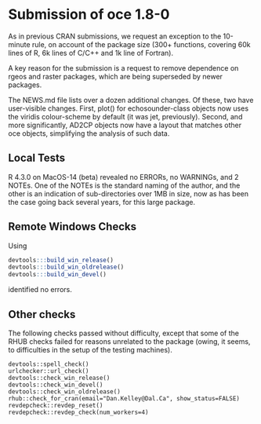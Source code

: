 # Submission of oce 1.8-0

As in previous CRAN submissions, we request an exception to the 10-minute rule,
on account of the package size (300+ functions, covering 60k lines of R, 6k
lines of C/C++ and 1k line of Fortran).

A key reason for the submission is a request to remove dependence on rgeos and
raster packages, which are being superseded by newer packages.

The NEWS.md file lists over a dozen additional changes.  Of these, two have
user-visible changes.  First, plot() for echosounder-class objects now uses the
viridis colour-scheme by default (it was jet, previously). Second, and more
significantly, AD2CP objects now have a layout that matches other oce objects,
simplifying the analysis of such data.

## Local Tests

R 4.3.0 on MacOS-14 (beta) revealed no ERRORs, no WARNINGs, and 2 NOTEs. One of
the NOTEs is the standard naming of the author, and the other is an indication
of sub-directories over 1MB in size, now as has been the case going back
several years, for this large package.

## Remote Windows Checks

Using
```R
devtools:::build_win_release()
devtools:::build_win_oldrelease()
devtools:::build_win_devel()
```
identified no errors.

## Other checks

The following checks passed without difficulty, except that some of the RHUB
checks failed for reasons unrelated to the package (owing, it seems, to
difficulties in the setup of the testing machines).

```
devtools::spell_check()
urlchecker::url_check()
devtools::check_win_release()
devtools::check_win_devel()
devtools::check_win_oldrelease()
rhub::check_for_cran(email="Dan.Kelley@Dal.Ca", show_status=FALSE)
revdepcheck::revdep_reset()
revdepcheck::revdep_check(num_workers=4)
```
